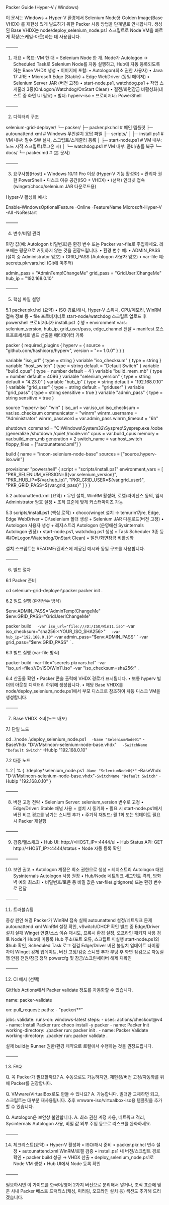 Packer Guide (Hyper-V / Windows)

이 문서는 Windows + Hyper-V 환경에서 Selenium Node용 Golden Image(Base VHDX) 를 재현성 있게 빌드하기 위한 Packer 사용 방법을 단계별로 안내합니다.
생성된 Base VHDX는 node/deploy_selenium_node.ps1 스크립트로 Node VM을 빠르게 확장(스케일-아웃)하는 데 사용됩니다.

⸻

1. 개요
   • 목표: VM 한 대 = Selenium Node 한 개. Node가 Autologon → Scheduled Task로 Selenium Node를 자동 실행하고, Hub에 자동 등록되도록 하는 Base VHDX 생성
   • 이미지에 포함:
   • Autologon(최소 권한 사용자)
   • Java 17 JRE
   • Microsoft Edge (Stable) + Edge WebDriver (동일 메이저)
   • Selenium Server JAR (버전 고정)
   • start-node.ps1, watchdog.ps1 + 작업 스케줄러 3종(OnLogon/Watchdog/OnStart Clean)
   • 절전/화면잠금 비활성화(테스트 중 화면 UI 필요)
   • 빌더: hyperv-iso
   • 프로비저너: PowerShell

⸻

2. 디렉터리 구조

selenium-grid-deployer/
└─ packer/
├─ packer.pkr.hcl # 메인 템플릿
├─ autounattend.xml # Windows 무인설치 응답 파일
├─ scripts/
│ ├─ install.ps1 # VM 내부: 필수 SW 설치, 스크립트/스케줄러 등록
│ ├─ start-node.ps1 # VM 내부: 노드 시작 스크립트(로그온 시)
│ └─ watchdog.ps1 # VM 내부: 좀비/충돌 복구
└─ docs/
└─ packer.md # (본 문서)

⸻

3. 요구사항(Host)
   • Windows 10/11 Pro 이상 (Hyper-V 기능 활성화)
   • 관리자 권한 PowerShell
   • 디스크 여유 공간(ISO + VHDX)
   • (선택) 인터넷 접속(winget/choco/selenium JAR 다운로드용)

Hyper-V 활성화 예시:

Enable-WindowsOptionalFeature -Online -FeatureName Microsoft-Hyper-V -All -NoRestart

⸻

4. 변수/비밀 관리

민감 값(예: Autologon 비밀번호)은 환경 변수 또는 Packer var-file로 주입하세요.
레포에는 평문으로 커밋하지 않는 것을 권장드립니다.
• 환경 변수 예:
• ADMIN_PASS (설치 중 Administrator 암호)
• GRID_PASS (Autologon 사용자 암호)
• var-file 예: secrets.pkrvars.hcl (Git에 미추적)

admin_pass = "AdminTemp!ChangeMe"
grid_pass = "GridUser!ChangeMe"
hub_ip = "192.168.0.10"

⸻

5. 핵심 파일 설명

5.1 packer.pkr.hcl (요약)
• ISO 경로/해시, Hyper-V 스위치, CPU/메모리, WinRM 접속 정보 등
• file 프로비저너로 start-node/watchdog 스크립트 업로드 후 powershell 프로비저너가 install.ps1 수행
• environment vars: selenium_version, hub_ip, grid_user/pass, edge_channel 전달
• manifest 포스트프로세서로 빌드 산출물 메타데이터 기록

packer {
required_plugins {
hyperv = { source = "github.com/hashicorp/hyperv", version = ">= 1.0.0" }
}
}

variable "iso_url" { type = string }
variable "iso_checksum" { type = string }
variable "host_switch" { type = string default = "Default Switch" }
variable "build_cpus" { type = number default = 4 }
variable "build_mem_mb" { type = number default = 4096 }
variable "selenium_version" { type = string default = "4.23.0" }
variable "hub_ip" { type = string default = "192.168.0.10" }
variable "grid_user" { type = string default = "griduser" }
variable "grid_pass" { type = string sensitive = true }
variable "admin_pass" { type = string sensitive = true }

source "hyperv-iso" "win" {
iso_url = var.iso_url
iso_checksum = var.iso_checksum
communicator = "winrm"
winrm_username = "Administrator"
winrm_password = var.admin_pass
winrm_timeout = "6h"

shutdown_command = "C:\\Windows\\System32\\Sysprep\\Sysprep.exe /oobe /generalize /shutdown /quiet /mode:vm"
cpus = var.build_cpus
memory = var.build_mem_mb
generation = 2
switch_name = var.host_switch
floppy_files = ["autounattend.xml"]
}

build {
name = "incon-selenium-node-base"
sources = ["source.hyperv-iso.win"]

provisioner "powershell" {
script = "scripts/install.ps1"
environment_vars = [
"PKR_SELENIUM_VERSION=${var.selenium_version}",
"PKR_HUB_IP=${var.hub_ip}",
"PKR_GRID_USER=${var.grid_user}",
"PKR_GRID_PASS=${var.grid_pass}"
]
}
}

5.2 autounattend.xml (요약)
• 무인 설치, WinRM 활성화, 로캘/라이선스 동의, 임시 Administrator 암호 설정
• 조직 표준에 맞게 커스터마이즈 가능

5.3 scripts/install.ps1 (핵심 로직)
• choco/winget 설치 → temurin17jre, Edge, Edge WebDriver
• C:\selenium 폴더 생성 + Selenium JAR 다운로드(버전 고정)
• Autologon 사용자 생성 + 레지스트리 Autologon (운영에선 Sysinternals Autologon 권장)
• start-node.ps1, watchdog.ps1 생성
• Task Scheduler 3종 등록(OnLogon/Watchdog/OnStart Clean)
• 절전/화면잠금 비활성화

설치 스크립트는 README/캔버스에 제공된 예시와 동일 구조를 사용합니다.

⸻

6. 빌드 절차

6.1 Packer 준비

cd selenium-grid-deployer\packer
packer init .

6.2 빌드 실행 (환경변수 방식)

$env:ADMIN_PASS="AdminTemp!ChangeMe"
$env:GRID_PASS="GridUser!ChangeMe"

packer build `  -var iso_url="file:///D:/ISO/Win11.iso"`
-var iso_checksum="sha256:<YOUR_ISO_SHA256>" `  -var hub_ip="192.168.0.10"`
-var admin_pass="$env:ADMIN_PASS" `
-var grid_pass="$env:GRID_PASS" `
.

6.3 빌드 실행 (var-file 방식)

packer build -var-file="secrets.pkrvars.hcl" -var "iso_url=file:///D:/ISO/Win11.iso" -var "iso_checksum=sha256:<HASH>" .

6.4 산출물 확인
• Packer 콘솔 출력에 VHDX 경로가 표시됩니다.
• 보통 hyperv 빌더의 아웃풋 디렉터리 하위에 생성됩니다.
• 해당 Base VHDX를 node/deploy_selenium_node.ps1에서 부모 디스크로 참조하여 차등 디스크 VM을 생성합니다.

⸻

7. Base VHDX 소비(노드 배포)

7.1 단일 노드

cd ..\node
.\deploy_selenium_node.ps1 `  -Name "SeleniumNode01"`
-BaseVhdx "D:\VMs\incon-selenium-node-base.vhdx" `  -SwitchName "Default Switch"`
-HubIp "192.168.0.10"

7.2 다중 노드

1..2 | % {
.\deploy*selenium_node.ps1 `
-Name "SeleniumNode0$*" `    -BaseVhdx "D:\VMs\incon-selenium-node-base.vhdx"`
-SwitchName "Default Switch" `
-HubIp "192.168.0.10"
}

⸻

8. 버전 고정 전략
   • Selenium Server: selenium_version 변수로 고정
   • Edge/Driver: Stable 채널 사용 + 설치 시 동기화
   • 필요 시 start-node.ps1에서 버전 비교 경고를 남기는 스니펫 추가
   • 주기적 재빌드: 월 1회 또는 업데이트 필요 시 Packer 재실행

⸻

9. 검증/헬스체크
   • Hub UI: http://<HOST_IP>:4444/ui
   • Hub Status API: GET http://<HOST_IP>:4444/status
   • Node 자동 등록 확인

⸻

10. 보안 권고
    • Autologon 계정은 최소 권한으로 생성
    • 레지스트리 Autologon 대신 Sysinternals Autologon 사용 권장
    • Hub/Node 네트워크 세그먼트 격리, 방화벽 예외 최소화
    • 비밀번호/토큰 등 비밀 값은 var-file(.gitignore) 또는 환경 변수로 전달

⸻

11. 트러블슈팅

증상 원인 해결
Packer가 WinRM 접속 실패 autounattend 설정/네트워크 문제 autounattend.xml WinRM 설정 확인, vSwitch/DHCP 확인
빌드 중 Edge/Driver 설치 실패 Winget 연결/소스 이슈 재시도, 프록시 환경 설정, 오프라인 패키지 사용 검토
Node가 Hub에 미등록 Hub 주소/포트 오류, 스크립트 미실행 start-node.ps1의 $hub 확인, Scheduled Task 로그 점검
Edge/Driver 버전 불일치 업데이트 타이밍 차이 Winget 강제 업데이트, 버전 고정/검증 스니펫 추가
부팅 후 화면 잠김으로 자동실행 안됨 전원/잠금 정책 powercfg 및 잠금/스크린세이버 해제 재확인

⸻

12. CI 예시 (선택)

GitHub Actions에서 Packer validate 정도를 자동화할 수 있습니다.

name: packer-validate

on:
pull_request:
paths: - "packer/\*\*"

jobs:
validate:
runs-on: windows-latest
steps: - uses: actions/checkout@v4 - name: Install Packer
run: choco install -y packer - name: Packer Init
working-directory: ./packer
run: packer init . - name: Packer Validate
working-directory: ./packer
run: packer validate .

실제 build는 Runner 권한/환경 제약으로 로컬에서 수행하는 것을 권장드립니다.

⸻

13. FAQ

Q. 꼭 Packer가 필요할까요?
A. 수동으로도 가능하지만, 재현성/버전 고정/자동화를 위해 Packer를 권장합니다.

Q. VMware/VirtualBox로도 만들 수 있나요?
A. 가능합니다. 빌더만 교체하면 되고, 스크립트는 대부분 재사용됩니다. 추후 vmware-iso/virtualbox-iso용 템플릿을 추가할 수 있습니다.

Q. Autologon은 보안상 불안합니다.
A. 최소 권한 계정 사용, 네트워크 격리, Sysinternals Autologon 사용, 비밀 값 외부 주입 등으로 리스크를 완화하세요.

⸻

14. 체크리스트(요약)
    • Hyper-V 활성화
    • ISO/해시 준비
    • packer.pkr.hcl 변수 설정
    • autounattend.xml WinRM/로캘 검증
    • install.ps1 내 버전/스크립트 경로 확인
    • packer build 성공 → VHDX 산출
    • deploy_selenium_node.ps1로 Node VM 생성
    • Hub UI에서 Node 등록 확인

⸻

필요하시면 이 가이드를 한국어/영어 2가지 버전으로 분리해서 넣거나, 조직 표준에 맞춘 사내 Packer 베스트 프랙티스(캐싱, 미러링, 오프라인 설치 등) 섹션도 추가해 드리겠습니다.
